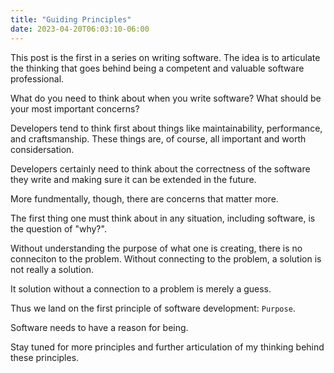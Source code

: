 ```yaml
---
title: "Guiding Principles"
date: 2023-04-20T06:03:10-06:00
---
```


This post is the first in a series on writing software. The idea is to articulate the thinking that goes behind being a competent and valuable software professional.

What do you need to think about when you write software? What should be your most important concerns?

Developers tend to think first about things like maintainability, performance, and craftsmanship. These things are, of course, all important and worth considersation.

Developers certainly need to think about the correctness of the software they write and making sure it can be extended in the future.

More fundmentally, though, there are concerns that matter more.

The first thing one must think about in any situation, including software, is the question of "why?".

Without understanding the purpose of what one is creating, there is no conneciton to the problem. Without connecting to the problem, a solution is not really a solution.

It solution without a connection to a problem is merely a guess.

Thus we land on the first principle of software development: `Purpose`.

Software needs to have a reason for being.

Stay tuned for more principles and further articulation of my thinking behind these principles.
